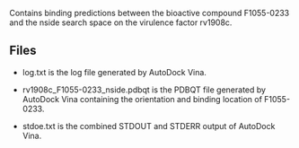 Contains binding predictions between the bioactive compound F1055-0233 and the nside search space on the virulence factor rv1908c.

## Files

- log.txt is the log file generated by AutoDock Vina.

- rv1908c_F1055-0233_nside.pdbqt is the PDBQT file generated by AutoDock Vina containing the orientation and binding location of F1055-0233.

- stdoe.txt is the combined STDOUT and STDERR output of AutoDock Vina.

